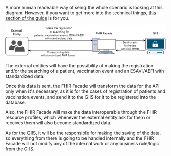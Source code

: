 A more human readeable way of seing the whole scenario is looking at this diagram. 
However, if you want to get more into the technical things, [this section of the guide](transaction.html) is for you.

<div align="center">

<img src="/input/images-source/workflow.png">

</div>

The external entities will have the possibility of making the registration and/or the searching of a patient, vaccination event and an ESAVI/AEFI with standardized data. 

Once this data is sent, the FHIR Facade will transform the data for the API only when it's necessary, as it is for the cases of registration of patients and vaccination events, and send it to the GIIS for it to be registered into the database. 

Also, the FHIR Facade will make the data interoperable through the FHIR resource profiles, which whenever the external entity ask for them or receives them will also become standardized data. 

As for the GIIS, it will be the responsible for making the saving of the data, so everything from there is going to be handled internally and the FHIR Facade will not modify any of the internal work or any business rule/logic from the GIIS. 
